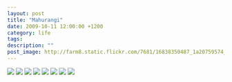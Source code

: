 ```yaml
---
layout: post
title: "Mahurangi"
date: 2009-10-11 12:00:00 +1200
category: life
tags: 
description: ""
post_image: http://farm8.static.flickr.com/7681/16838350487_1a20759574_o.jpg
---
```

[![](http://farm8.static.flickr.com/7715/16423334104_d33d34bcd7_c.jpg)](http://farm8.static.flickr.com/7715/16423334104_539a22c4d7_o.jpg)
[![](http://farm8.static.flickr.com/7717/16858244870_a51f80bb7a_c.jpg)](http://farm8.static.flickr.com/7717/16858244870_85614c0e36_o.jpg)
[![](http://farm8.static.flickr.com/7599/17019775766_80050ab96d_c.jpg)](http://farm8.static.flickr.com/7599/17019775766_0e211b8bb2_o.jpg)
[![](http://farm8.static.flickr.com/7614/17044321092_c697009505_c.jpg)](http://farm8.static.flickr.com/7614/17044321092_1e8d990207_o.jpg)
[![](http://farm9.static.flickr.com/8699/16859562669_de152d2163_c.jpg)](http://farm9.static.flickr.com/8699/16859562669_e07da21ba9_o.jpg)
[![](http://farm8.static.flickr.com/7695/17044943831_2cfb2acc0b_c.jpg)](http://farm8.static.flickr.com/7695/17044943831_75e97c3f32_o.jpg)
[![](http://farm8.static.flickr.com/7594/17045761395_6bcd2e1d16_c.jpg)](http://farm8.static.flickr.com/7594/17045761395_1261e0c9dc_o.jpg)
[![](http://farm8.static.flickr.com/7658/16423308684_87ffe85f2f_c.jpg)](http://farm8.static.flickr.com/7658/16423308684_07bc76a54a_o.jpg)
